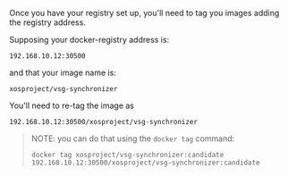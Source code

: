 Once you have your registry set up, you'll need to tag you images adding the
registry address.

Supposing your docker-registry address is:

```shell
192.168.10.12:30500
```

and that your image name is:

```shell
xosproject/vsg-synchronizer
```

You'll need to re-tag the image as

```shell
192.168.10.12:30500/xosproject/vsg-synchronizer
```

> NOTE: you can do that using the `docker tag` command:
> ```shell
> docker tag xosproject/vsg-synchronizer:candidate 192.168.10.12:30500/xosproject/vsg-synchronizer:candidate
> ```